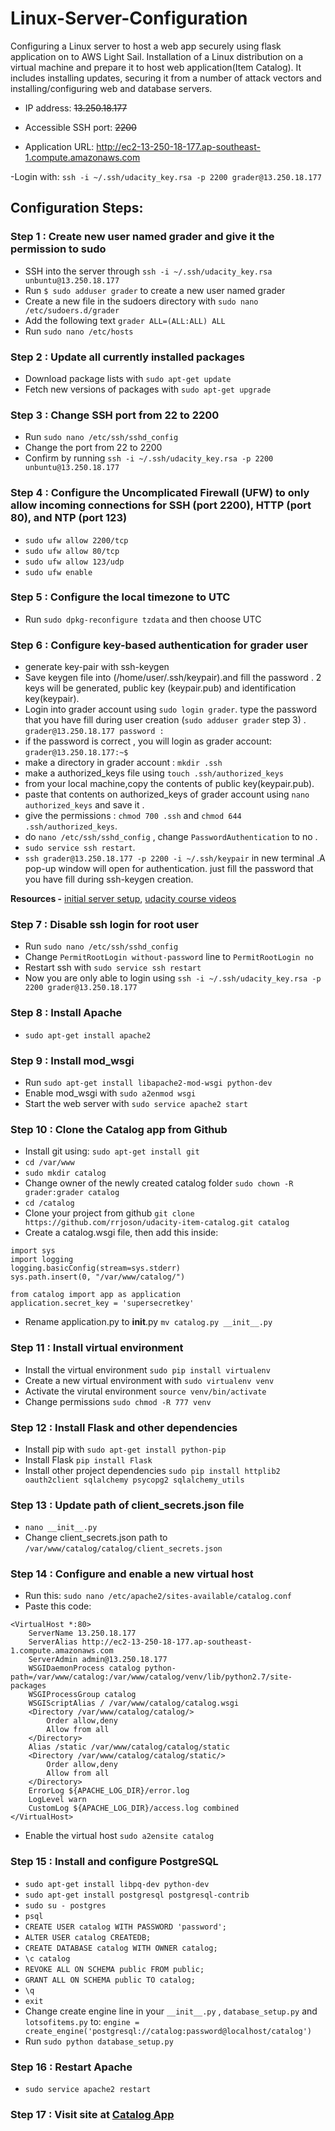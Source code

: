 # Linux-Server-Configuration

Configuring a Linux server to host a web app securely using flask application on to AWS Light Sail. Installation of a Linux distribution on a virtual machine and prepare it to host web application(Item Catalog). It includes installing updates, securing it from a number of attack vectors and installing/configuring web and database servers.

- IP address: ~~13.250.18.177~~

- Accessible SSH port: ~~2200~~

- Application URL: http://ec2-13-250-18-177.ap-southeast-1.compute.amazonaws.com

-Login with: `ssh -i ~/.ssh/udacity_key.rsa -p 2200 grader@13.250.18.177`

## Configuration Steps:
### Step 1 : Create new user named grader and give it the permission to sudo

  - SSH into the server through `ssh -i ~/.ssh/udacity_key.rsa unbuntu@13.250.18.177`
  - Run `$ sudo adduser grader` to create a new user named grader
  - Create a new file in the sudoers directory with `sudo nano /etc/sudoers.d/grader`
  - Add the following text `grader ALL=(ALL:ALL) ALL`
  - Run `sudo nano /etc/hosts`
   
### Step 2 : Update all currently installed packages
  - Download package lists with `sudo apt-get update`
  - Fetch new versions of packages with `sudo apt-get upgrade`

### Step 3 : Change SSH port from 22 to 2200
  - Run `sudo nano /etc/ssh/sshd_config`
  - Change the port from 22 to 2200
  - Confirm by running `ssh -i ~/.ssh/udacity_key.rsa -p 2200 unbuntu@13.250.18.177`
  
### Step 4 : Configure the Uncomplicated Firewall (UFW) to only allow incoming connections for SSH (port 2200), HTTP (port 80), and NTP (port 123)
  - `sudo ufw allow 2200/tcp`
  - `sudo ufw allow 80/tcp`
  - `sudo ufw allow 123/udp`
  - `sudo ufw enable`
  
### Step 5 : Configure the local timezone to UTC
  - Run `sudo dpkg-reconfigure tzdata` and then choose UTC
 
### Step 6 : Configure key-based authentication for grader user
  - generate key-pair with ssh-keygen
  - Save keygen file into (/home/user/.ssh/keypair).and fill the password . 2 keys will be generated,  public key (keypair.pub) and       identification key(keypair).
  - Login into grader account using `sudo login grader`.  type the password that you have fill during user creation
    (`sudo adduser grader` step 3) .
    `grader@13.250.18.177 password :`
  - if the password is correct , you will login as grader account:
     `grader@13.250.18.177:~$`
  - make a directory in grader account : `mkdir .ssh`
  - make a authorized_keys file using `touch .ssh/authorized_keys`
  - from your local machine,copy the contents of public key(keypair.pub).
  - paste that contents on authorized_keys of grader account using `nano authorized_keys` and save it .
  - give the permissions : `chmod 700 .ssh`    and `chmod 644 .ssh/authorized_keys`.
  - do `nano /etc/ssh/sshd_config` , change `PasswordAuthentication` to  no .
  - `sudo service ssh restart`.
  -  `ssh grader@13.250.18.177 -p 2200 -i ~/.ssh/keypair` in new terminal .A pop-up window will open for authentication. just fill the      password that    you have fill during ssh-keygen creation.

  **Resources -** [initial server setup](https://www.digitalocean.com/community/tutorials/initial-server-setup-with-ubuntu-14-04),      [udacity course videos](https://classroom.udacity.com/nanodegrees/nd004/parts/00413454014/modules/357367901175461/lessons/4331066009/concepts/48010894750923#)

### Step 7 : Disable ssh login for root user
  - Run `sudo nano /etc/ssh/sshd_config`
  - Change `PermitRootLogin without-password` line to `PermitRootLogin no`
  - Restart ssh with `sudo service ssh restart`
  - Now you are only able to login using `ssh -i ~/.ssh/udacity_key.rsa -p 2200 grader@13.250.18.177`
 
### Step 8 : Install Apache
  - `sudo apt-get install apache2`

### Step 9 : Install mod_wsgi
  - Run `sudo apt-get install libapache2-mod-wsgi python-dev`
  - Enable mod_wsgi with `sudo a2enmod wsgi`
  - Start the web server with `sudo service apache2 start`

  
### Step 10 : Clone the Catalog app from Github
  - Install git using: `sudo apt-get install git`
  - `cd /var/www`
  - `sudo mkdir catalog`
  - Change owner of the newly created catalog folder `sudo chown -R grader:grader catalog`
  - `cd /catalog`
  - Clone your project from github `git clone https://github.com/rrjoson/udacity-item-catalog.git catalog`
  - Create a catalog.wsgi file, then add this inside:
  ```
  import sys
  import logging
  logging.basicConfig(stream=sys.stderr)
  sys.path.insert(0, "/var/www/catalog/")
  
  from catalog import app as application
  application.secret_key = 'supersecretkey'
  ```
  - Rename application.py to __init__.py `mv catalog.py __init__.py`
  
### Step 11 : Install virtual environment
  - Install the virtual environment `sudo pip install virtualenv`
  - Create a new virtual environment with `sudo virtualenv venv`
  - Activate the virutal environment `source venv/bin/activate`
  - Change permissions `sudo chmod -R 777 venv`

### Step 12 : Install Flask and other dependencies
  - Install pip with `sudo apt-get install python-pip`
  - Install Flask `pip install Flask`
  - Install other project dependencies `sudo pip install httplib2 oauth2client sqlalchemy psycopg2 sqlalchemy_utils`

### Step 13 : Update path of client_secrets.json file
  - `nano __init__.py`
  - Change client_secrets.json path to `/var/www/catalog/catalog/client_secrets.json`
  
### Step 14 : Configure and enable a new virtual host
  - Run this: `sudo nano /etc/apache2/sites-available/catalog.conf`
  - Paste this code: 
  ```
  <VirtualHost *:80>
      ServerName 13.250.18.177
      ServerAlias http://ec2-13-250-18-177.ap-southeast-1.compute.amazonaws.com
      ServerAdmin admin@13.250.18.177
      WSGIDaemonProcess catalog python-path=/var/www/catalog:/var/www/catalog/venv/lib/python2.7/site-packages
      WSGIProcessGroup catalog
      WSGIScriptAlias / /var/www/catalog/catalog.wsgi
      <Directory /var/www/catalog/catalog/>
          Order allow,deny
          Allow from all
      </Directory>
      Alias /static /var/www/catalog/catalog/static
      <Directory /var/www/catalog/catalog/static/>
          Order allow,deny
          Allow from all
      </Directory>
      ErrorLog ${APACHE_LOG_DIR}/error.log
      LogLevel warn
      CustomLog ${APACHE_LOG_DIR}/access.log combined
  </VirtualHost>
  ```
  - Enable the virtual host `sudo a2ensite catalog`

### Step 15 : Install and configure PostgreSQL
  - `sudo apt-get install libpq-dev python-dev`
  - `sudo apt-get install postgresql postgresql-contrib`
  - `sudo su - postgres`
  - `psql`
  - `CREATE USER catalog WITH PASSWORD 'password';`
  - `ALTER USER catalog CREATEDB;`
  - `CREATE DATABASE catalog WITH OWNER catalog;`
  - `\c catalog`
  - `REVOKE ALL ON SCHEMA public FROM public;`
  - `GRANT ALL ON SCHEMA public TO catalog;`
  - `\q`
  - `exit`
  - Change create engine line in your `__init__.py` , `database_setup.py` and `lotsofitems.py` to: 
  `engine = create_engine('postgresql://catalog:password@localhost/catalog')`
  - Run `sudo python database_setup.py`
  
### Step 16 : Restart Apache 
  - `sudo service apache2 restart`
  
### Step 17 : Visit site at [Catalog App](http://ec2-13-250-18-177.ap-southeast-1.compute.amazonaws.com)
